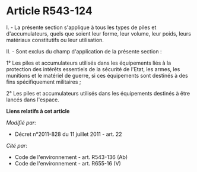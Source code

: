 # Article R543-124

I. - La présente section s'applique à tous les types de piles et d'accumulateurs, quels que soient leur forme, leur volume,
leur poids, leurs matériaux constitutifs ou leur utilisation. 

II. - Sont exclus du champ d'application de la présente section : 

1° Les piles et accumulateurs utilisés dans les équipements liés à la protection des intérêts essentiels de la sécurité de
l'Etat, les armes, les munitions et le matériel de guerre, si ces équipements sont destinés à des fins spécifiquement
militaires ; 

2° Les piles et accumulateurs utilisés dans les équipements destinés à être lancés dans l'espace.

**Liens relatifs à cet article**

_Modifié par_:

  - Décret n°2011-828 du 11 juillet 2011 - art. 22

_Cité par_:

  - Code de l'environnement - art. R543-136 (Ab)
  - Code de l'environnement - art. R655-16 (V)
